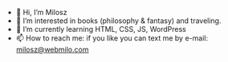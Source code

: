 - 👋 Hi, I’m Milosz
- 👀 I’m interested in books (philosophy & fantasy) and traveling.
- 🌱 I’m currently learning HTML, CSS, JS, WordPress
- 📫 How to reach me: if you like you can text me by e-mail: milosz@webmilo.com

<!---
Yurghan/Yurghan is a ✨ special ✨ repository because its `README.md` (this file) appears on your GitHub profile.
You can click the Preview link to take a look at your changes.
--->
